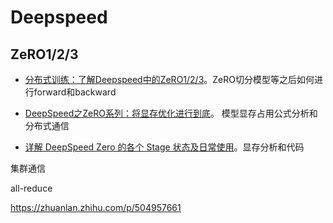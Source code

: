 # Deepspeed

## ZeRO1/2/3

-  [分布式训练：了解Deepspeed中的ZeRO1/2/3](https://zerolovesea.github.io/2024/05/12/%E5%88%86%E5%B8%83%E5%BC%8F%E8%AE%AD%E7%BB%83%EF%BC%9A%E4%BA%86%E8%A7%A3Deepspeed%E4%B8%AD%E7%9A%84ZeRO1-2-3/)。ZeRO切分模型等之后如何进行forward和backward

- [DeepSpeed之ZeRO系列：将显存优化进行到底](https://basicv8vc.github.io/posts/zero/)。 模型显存占用公式分析和分布式通信
- [详解 DeepSpeed Zero 的各个 Stage 状态及日常使用](https://ckblogs.cn/posts/dl/DeepSpeed.html#%E5%BC%95%E8%A8%80)。显存分析和代码







集群通信

all-reduce

https://zhuanlan.zhihu.com/p/504957661